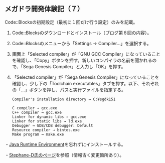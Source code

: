 ## メガドラ開発体験記（７）
Code::Blocksの初期設定（最初に１回だけ行う設定）のみを記載。


1. Code::Blocksのダウンロードとインストール（ブログ第６回の内容）。
1. Code::Blocksのメニューから「Settings → Compiler...」を選択する。
1. 画面上「Selected compiler」が「GNU GCC Compiler」になっていることを確認し、「Copy」ボタンを押す。新しいコンパイラの名前を聞かれるので、「Sega Genesis Compiler」と入力し「OK」を押す。
1. 「Selected compiler」が「Sega Genesis Compiler」になっていることを確認し、少し下の「Toolchain executables」タブを押す。以下、それぞれの「...」ボタンを押し、パスと実行ファイルを指定する。

	```
	Compiler's installation directory → C:¥sgdk151

	C compiler → gcc.exe
	C++ compiler → gcc.exe
	Linker for dynamic libs → gcc.exe
	Linker for static libs → ld.exe
	Debugger → GDB/CDB debugger: Default
	Resource compiler → bintos.exe
	Make program → make.exe
	```
・[Java Runtime Environment](https://www.java.com/ja/download/)を忘れずにインストールする。

・[Stephane-D氏のページ](https://github.com/Stephane-D/SGDK/wiki/Setup-SGDK-with-CodeBlocks)を参照（情報古く変更箇所あり）。
